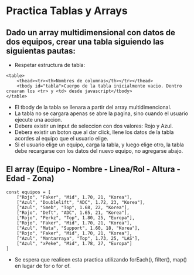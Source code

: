 # Practica Tablas y Arrays

## Dado un array multidimensional con datos de dos equipos, crear una tabla siguiendo las siguientas pautas:

- Respetar estructura de tabla:
```
<table>
    <thead><tr><th>Nombres de columnas</th></tr></thead>
    <tbody id="tabla">Cuerpo de la tabla inicialmente vacio. Dentro crearan los <tr> y <td> desde javascript</tbody>
</table>
```

- El tbody de la tabla se llenara a partir del array multidimencional.
- La tabla no se cargara apenas se abre la pagina, sino cuando el usuario ejecute una accion.
- Debera existir un input de seleccion con dos valores: Rojo y Azul.
- Debera existir un boton que al dar click, llene los datos de la tabla acordes al equipo que el usuario elige.
- Si el usuario elige un equipo, carga la tabla, y luego elige otro, la tabla debe recargarse con los datos del nuevo equipo, no agregarse abajo.

## El array (Equipo - Nombre - Linea/Rol - Altura - Edad - Zona)
```
const equipos = [
    ["Rojo", "Faker", "Mid", 1.70, 21, "Korea"],
    ["Azul", "Doublelift", "ADC", 1.72, 23, "Korea"],
    ["Azul", "Smeb", "Top", 1.68, 22, "Korea"],
    ["Rojo", "Deft", "ADC", 1.65, 21, "Korea"],
    ["Rojo", "Perkz", "Top", 1.80, 25, "Europa"],
    ["Rojo", "Faker", "Mid", 1.70, 21, "Korea"],
    ["Azul", "Mata", "Support", 1.60, 18, "Korea"],
    ["Rojo", "Faker", "Mid", 1.70, 21, "Korea"],
    ["Azul", "Mantarraya", "Top", 1.73, 25, "LAS"],
    ["Azul", "xPeke", "Mid", 1.78, 27, "Europa"]
]
```

- Se espera que realicen esta practica utilizando forEach(), filter(), map() en lugar de for o for of.
